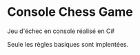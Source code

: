 # Console Chess Game

Jeu d'échec en console réalisé en C#

Seule les règles basiques sont implentées.
